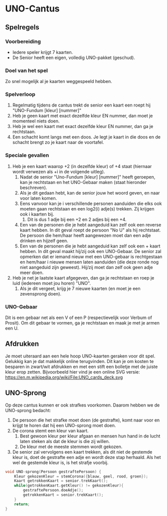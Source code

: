 # UNO-Cantus
## Spelregels
### Voorbereiding
- Iedere speler krijgt 7 kaarten. 
- De Senior heeft een eigen, volledig UNO-pakket (geschud).
### Doel van het spel
Zo snel mogelijk al je kaarten weggespeeld hebben.
### Spelverloop 
1. Regelmatig tijdens de cantus trekt de senior een kaart een roept hij "UNO-Fundum [kleur] [nummer]"
1. Heb je geen kaart met exact dezelfde kleur EN nummer, dan moet je momenteel niets doen.
1. Heb je wel een kaart met exact dezelfde kleur EN nummer, dan ga je rechtstaan.
1. Een schacht komt langs met een doos. Je legt je kaart in die doos en de schacht brengt zo je kaart naar de voortafel.
### Speciale gevallen
1. Heb je een kaart waarop +2 (in dezelfde kleur) of +4 staat (hiernaar wordt verwezen als +i in de volgende uitleg).
    1. Nadat de senior "Uno-Fundum [kleur] [nummer]" heeft geroepen, kan je rechtstaan en het UNO-Gebaar maken (staat hieronder beschreven).
    1. Als je dit gedaan hebt, kan de senior jouw het woord geven, en naar voor laten komen.
    1. Eens vanvoor kan je i verschillende personen aanduiden die elks ook moeten gaan rechtstaan en een log2(i) adje(s) trekken. Zij krijgen ook i kaarten bij.
        1. Dit is dus 1 adje bij een +2 en 2 adjes bij een +4.
    1. Een van de personen die je hebt aangeduid kan zelf ook een reverse kaart hebben. In dit geval roept de persoon "No U" als hij rechtstaat. De persoon die hem/haar heeft aangewezen moet dan een adje drinken en hijzelf geen.
    1. Een van de personen die je hebt aangeduid kan zelf ook een + kaart hebben. In dit geval maakt hij/zij ook een UNO-Gebaar. De senior zal opmerken dat er iemand nieuw met een UNO-gebaar is rechtgestaan en hem/haar i nieuwe mensen laten aanduiden (die deze ronde nog niet aangeduid zijn geweest). Hij/zij moet dan zelf ook geen adje meer doen.
1. Heb je net je laatste kaart afgegeven, dan ga je rechtstaan en roep je luid (iedereen moet jou horen) "UNO".
    1. Als je dit vergeet, krijg je 7 nieuwe kaarten (en moet je een zevensprong doen). 
### UNO-Gebaar
Dit is een gebaar net als een V of een P (respectievelijk voor Verbum of Prosit). Om dit gebaar te vormen, ga je rechtstaan en maak je met je armen een U.
## Afdrukken
Je moet uiteraard aan een hele hoop UNO-kaarten geraken voor dit spel. Gelukkig kan je dat makkelijk online terugvinden. Dit kan je om kosten te besparen in zwart/wit afdrukken en met een stift een bolletje met de juiste kleur erop zetten.
Bijvoorbeeld hier vind je een online SVG versie: https://en.m.wikipedia.org/wiki/File:UNO_cards_deck.svg
## UNO-Sprong
Op deze cantus kunnen er ook strafkes voorkomen. Daarom hebben we de UNO-sprong bedacht:
1. De persoon die het strafke moet doen (de gestrafte), komt naar voor en krijgt te horen dat hij een UNO-sprong moet doen.
1. De corona stemt een kleur van kaart.
    1. Best gewoon kleur per kleur afgaan en mensen hun hand in de lucht laten steken als dat de kleur is die zij willen.
    1. De kleur met de meeste stemmen wordt gekozen.
1. De senior zal vervolgens een kaart trekken, als dit niet de gestemde kleur is, doet de gestrafte een adje en wordt deze stap herhaald. Als het wel de gestemde kleur is, is het strafje voorbij.
```c++
void UNO-sprong(Persoon gestraftePersoon) {
    Kleur gekozenKleur = stemCorona({blauw, geel, rood, groen});
    Kaart getrokkenKaart = senior.trekKaart();
    while(getrokkenKaart.getKleur() != gekozenKleur){
        gestraftePersoon.doeAdje();
        getrokkenKaart = senior.trekKaart();
    }
    return;
}

